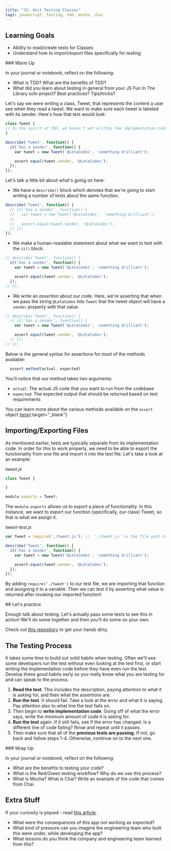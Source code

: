 ```yaml
---
title: "JS: Unit Testing Classes"
tags: javascript, testing, tdd, mocha, chai
---
```


## Learning Goals

* Ability to read/create tests for Classes
* Understand how to import/export files specifically for testing

<section class="call-to-action">
### Warm Up

In your journal or notebook, reflect on the following:

* What is TDD? What are the benefits of TDD?
* What did you learn about testing in general from your JS Fun In The Library solo project?  Best practices? Tips/tricks?
</section>

Let's say we were writing a class, Tweet, that represents the content a user see when they read a tweet. We want to make sure each tweet is labeled with its sender. Here's how that test would look:

```javascript
class Tweet {
// In the spirit of TDD, we haven't yet written the implementation code
}

describe('Tweet', function() {
  it('has a sender', function() {
    var tweet = new Tweet('@LetaCodes', 'something brilliant');

    assert.equal(tweet.sender, '@LetaCodes');
  });
});
```

Let's talk a little bit about what's going on here:

* We have a `describe()` block which denotes that we're going to start writing a number of tests about the same function.

```js
describe('Tweet', function() {
  // it('has a sender', function() {
  //   var tweet = new Tweet('@LetaCodes', 'something brilliant');
  //
  //   assert.equal(tweet.sender, '@LetaCodes');
  // });
});
```

* We make a human-readable statement about what we want to test with the `it()` block.

```js
// describe('Tweet', function() {
  it('has a sender', function() {
    var tweet = new Tweet('@LetaCodes', 'something brilliant');

    assert.equal(tweet.sender, '@LetaCodes');
  });
// });

```

* We write an _assertion_ about our code. Here, we're asserting that when we pass the string `@LetaCodes` into `Tweet` that the tweet object will have a `sender` property with that value.

```js
// describe('Tweet', function() {
  // it('has a sender', function() {
    var tweet = new Tweet('@LetaCodes', 'something brilliant');

    assert.equal(tweet.sender, '@LetaCodes');
  // });
// });
```

<section class="note">
Below is the general syntax for assertions for most of the methods available:

```js
  assert.method(actual, expected)
```

You'll notice that our method takes two arguments:

- `actual`: The actual JS code that you want to run from the codebase
- `expected`: The expected output that should be _returned_ based on test requirements

You can learn more about the various methods available on the `assert` object
[here](https://www.chaijs.com/guide/styles/#assert){:target="_blank"}
</section>

## Importing/Exporting Files

As mentioned earlier, tests are typically separate from its implementation code.  In order for this to work properly, we need to be able to export the functionality from one file and import it into the test file.  Let's take a look at an example:

*tweet.js*

```js
class Tweet {

}

module.exports = Tweet;
```

The `module.exports` allows us to export a piece of functionality.  In this instance, we want to export our function (specifically, our class) Tweet, so that is what we assign it.    

*tweet-test.js*

```js
var Tweet = require('./tweet.js'); //  './tweet.js' is the file path to the file we want to import from.

describe('Tweet', function() {
  it('has a sender', function() {
    var tweet = new Tweet('@LetaCodes', 'something brilliant');

    assert.equal(tweet.sender, '@LetaCodes');
  });
});
```

By adding `require('./tweet')` to our test file, we are importing that function and assigning it to a variable.  Then we can test it by asserting what value is returned after invoking our imported function!

<section class="call-to-action">
## Let's practice

Enough talk about testing. Let's actually pass some tests to see this in action! We'll do some together and then you'll do some on your own.

Check out [this repository](https://github.com/turingschool-examples/intro-js-testing) to get your hands dirty.
</section>

## The Testing Process

It takes some time to build out solid habits when testing.  Often we'll see some developers run the test without even looking at the test first, or start writing the implementation code before they have even run the test.  Develop these good habits early so you really know what you are testing for and can speak to the process.

1. **Read the test**.  This includes the description, paying attention to what it is asking for, and then what the assertions are.
2. **Run the test**.  It should fail.  Take a look at the error and what it is saying.  Pay attention also to what line the test fails on.
3. Then begin to **write implementation code**.  Going off of what the error says, write the _minimum_ amount of code it is asking for.
4. **Run the test** again.  If it still fails, see if the error has changed.  Is a different line of code failing?  Rinse and repeat until it passes.
5. Then make sure that all of the **previous tests are passing**.  If not, go back and follow steps 1-4.  Otherwise, continue on to the next one.

<section class="checks-for-understanding">
### Wrap Up

In your journal or notebook, reflect on the following:

* What are the benefits to testing your code?
* What is the Red/Green testing workflow? Why do we use this process?
* What is Mocha? What is Chai? Write an example of the code that comes from Chai.
</section>

## Extra Stuff
If your curiosity is piqued - read [this article](https://techcrunch.com/2020/02/04/iowa-caucus-app-disaster/).

- What were the consequences of this app not working as expected?
- What kind of pressure can you imagine the engineering team who built this were under, while developing the app?
- What lessons do you think the company and engineering team learned from this?
